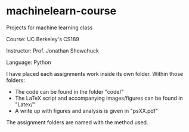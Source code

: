 # machinelearn-course
Projects for machine learning class

Course: UC Berkeley's CS189

Instructor: Prof. Jonathan Shewchuck

Language: Python

I have placed each assignments work inside its own folder. Within those folders:
  - The code can be found in the folder "code/"
  - The LaTeX script and accompanying images/figures can be found in "Latex/"
  - A write up with figures and analysis is given in "psXX.pdf"
 
The assignment folders are named with the method used.
